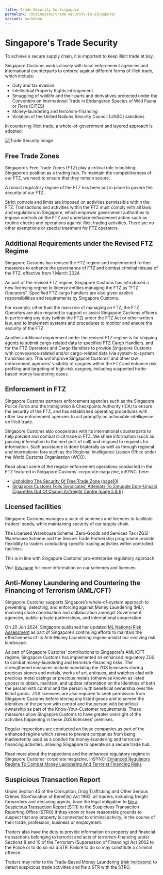 ```yaml
---
title: Trade Security In Singapore
permalink: /businesses/trade-security-in-singapore/
variant: markdown
---
```

# Singapore's Trade Security

To achieve a secure supply chain, it is important to keep illicit trade at bay.

Singapore Customs works closely with local enforcement agencies and international counterparts to enforce against different forms of illicit trade, which include:

- Duty and tax evasion
- Intellectual Property Rights infringement
- Smuggling of wildlife and their parts and derivatives protected under the Convention on International Trade in Endangered Species of Wild Fauna or Flora (CITES)
- Money-laundering and terrorism-financing
- Violation of the United Nations Security Council (UNSC) sanctions

In countering illicit trade, a whole-of-government and layered approach is adopted:

![Trade Security Image](/images/trade-security-image.png)

## Free Trade Zones

Singapore’s Free Trade Zones (FTZ) play a critical role in building Singapore’s position as a trading hub. To maintain the competitiveness of our FTZ, we need to ensure that they remain secure.

A robust regulatory regime of the FTZ has been put in place to govern the security of our FTZ.

Strict controls and limits are imposed on activities permissible within the FTZ. Transactions and activities within the FTZ must comply with all laws and regulations in Singapore, which empower government authorities to impose controls on the FTZ and undertake enforcement action such as routine checks and operations against illicit trading activities. There are no other exemptions or special treatment for FTZ operators.

## Additional Requirements under the Revised FTZ Regime

Singapore Customs has revised the FTZ regime and implemented further measures to enhance the governance of FTZ and combat criminal misuse of the FTZ, effective from 1 March 2024.

As part of the revised FTZ regime, Singapore Customs has introduced a new licensing regime to license entities managing the FTZ as "FTZ Operators". Specified FTZ cargo handlers are also given explicit responsibilities and requirements by Singapore Customs.

For example, other than the main role of managing an FTZ, the FTZ Operators are also required to support or assist Singapore Customs officers in performing any duty (within the FTZ) under the FTZ Act or other written law, and to implement systems and procedures to monitor and ensure the security of the FTZ.

Another additional requirement under the revised FTZ regime is for shipping agents to submit cargo-related data to specified FTZ Cargo Handlers, and for the FTZ Operators and Cargo Handlers to provide Singapore Customs with conveyance-related and/or cargo-related data (via system-to-system transmission). This will improve Singapore Customs’ and other law enforcement agencies’ visibility of cargoes within the FTZ and enhance risk profiling and targeting of high-risk cargoes, including suspected trade-based money laundering cases.

## Enforcement in FTZ

Singapore Customs partners enforcement agencies such as the Singapore Police Force and the Immigration &amp; Checkpoints Authority (ICA) to ensure the security of the FTZ, and has established operating procedures with other law enforcement agencies to act promptly on actionable intelligence on illicit trade. 

Singapore Customs also cooperates with its international counterparts to help prevent and combat illicit trade in FTZ. We share information (such as passing information to the next port of call) and respond to requests for information. Such assistance is done bilaterally as well as through regional and international fora such as the Regional Intelligence Liaison Office under the World Customs Organisation (WCO).

Read about some of the regular enforcement operations conducted in the FTZ featured in Singapore Customs’ corporate magazine, inSYNC, here:

 - [Upholding The Security Of Free Trade Zone (page10)](/news-and-media/publications/2017-10-01-Issue47.pdf)
 - [Singapore Customs Foils Syndicates’ Attempts To Smuggle Duty-Unpaid Cigarettes Out Of Changi Airfreight Centre (page 5 &amp; 6)](/news-and-media/publications/2018-01-01-Issue48.pdf)
 
## Licensed facilities

Singapore Customs manages a suite of schemes and licences to facilitate traders’ needs, while maintaining security of our supply chain.

The Licensed Warehouse Scheme, Zero-Goods and Services Tax (ZGS) Warehouse Scheme and the Secure Trade Partnership programme provide flexibility to traders conducting specific trading activities within controlled facilities.

This is in line with Singapore Customs’ pro-enterprise regulatory approach.

Visit [this page](/businesses/customs-schemes-licences-framework/overview) for more information on our schemes and licences.

## Anti-Money Laundering and Countering the Financing of Terrorism (AML/CFT)

Singapore Customs supports Singapore’s whole-of-system approach to preventing, detecting, and enforcing against Money Laundering (ML), involving close coordination and collaboration amongst Government agencies, public-private partnerships, and international cooperation.

On 20 Jun 2024, Singapore published her updated [ML National Risk Assessment](https://www.mas.gov.sg/publications/monographs-or-information-paper/2024/money-laundering-national-risk-assessment "https://www.mas.gov.sg/publications/monographs-or-information-paper/2024/money-laundering-national-risk-assessment") as part of Singapore’s continuing efforts to maintain the effectiveness of its Anti-Money Laundering regime amidst our evolving risk landscape.

As part of Singapore Customs' contributions to Singapore's AML/CFT regime, Singapore Customs has implemented an enhanced regulatory ZGS to combat money-laundering and terrorism-financing risks. The strengthened measures include mandating the ZGS licensees storing precious stones and metals, works of art, antiques, and watches clad with precious metal casings or precious metals (otherwise known as listed goods) to obtain, maintain, and update information on the identities of both the person with control and the person with beneficial ownership over the listed goods. ZGS licensees are also required to seek permission from Singapore Customs before storing any listed goods and to screen the identities of the person with control and the person with beneficial ownership as part of the Know-Your-Customer requirements. These measures allow Singapore Customs to have greater oversight of the activities happening in these ZGS licensees’ premises.

Regular inspections are conducted on these companies as part of the enhanced regime which serves to prevent companies from being inadvertently used as a conduit for money-laundering and terrorism-financing activities, allowing Singapore to operate as a secure trade hub.

Read more about the inspections and the enhanced regulatory regime in Singapore Customs’ corporate magazine, InSYNC: [Enhanced Regulatory Regime To Combat Money Laundering And Terrorist Financing Risks](/news-and-media/publications/2018-04-01-Issue49.pdf)

## Suspicious Transaction Report

Under Section 45 of the Corruption, Drug Trafficking and Other Serious Crimes (Confiscation of Benefits) Act 1992, all traders, including freight forwarders and declaring agents, have the legal obligation to [file a Suspicious Transaction Report (STR)](http://www.police.gov.sg/sonar) to the Suspicious Transaction Reporting Office (STRO) if they know or have reasonable grounds to suspect that any property is connected to criminal activity, in the course of their trade, profession, business or employment.

Traders also have the duty to provide information on property and financial transactions belonging to terrorist and acts of terrorism-financing under Sections 8 and 10 of the Terrorism (Suppression of Financing) Act 2002 to the Police or to do so via a STR. Failure to do so may constitute a criminal offence.

Traders may refer to the Trade-Based Money Laundering (<a href="/files/Updated_TBML_risk_indicators.pdf" rel="noopener noreferrer nofollow" target="_blank">risk indicators</a>) to detect suspicious trade activities  and file a STR with the STRO.